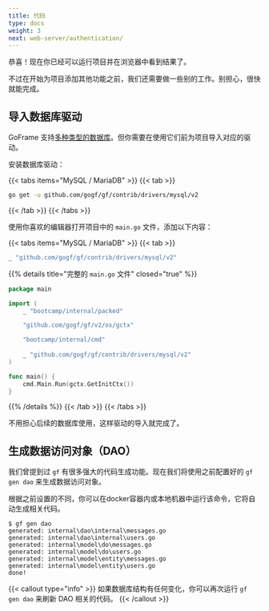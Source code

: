 ```yaml
---
title: 代码
type: docs
weight: 3
next: web-server/authentication/
---
```


恭喜！现在你已经可以运行项目并在浏览器中看到结果了。

不过在开始为项目添加其他功能之前，我们还需要做一些别的工作。别担心，很快就能完成。

## 导入数据库驱动

GoFrame 支持[多种类型的数据库](https://github.com/gogf/gf/tree/master/contrib/drivers)。但你需要在使用它们前为项目导入对应的驱动。

安装数据库驱动：

{{< tabs items="MySQL / MariaDB" >}}
{{< tab >}}
``` bash
go get -u github.com/gogf/gf/contrib/drivers/mysql/v2
```
{{< /tab >}}
{{< /tabs >}}

使用你喜欢的编辑器打开项目中的 `main.go` 文件，添加以下内容：

{{< tabs items="MySQL / MariaDB" >}}
{{< tab >}}
```go {filename="main.go"}
_ "github.com/gogf/gf/contrib/drivers/mysql/v2"
```

{{% details title="完整的 `main.go` 文件" closed="true" %}}
```go {filename="main.go"}
package main

import (
	_ "bootcamp/internal/packed"

	"github.com/gogf/gf/v2/os/gctx"

	"bootcamp/internal/cmd"
    
    _ "github.com/gogf/gf/contrib/drivers/mysql/v2"
)

func main() {
	cmd.Main.Run(gctx.GetInitCtx())
}
```
{{% /details %}}
{{< /tab >}}
{{< /tabs >}}

不用担心后续的数据库使用，这样驱动的导入就完成了。

## 生成数据访问对象（DAO）

我们曾提到过 `gf` 有很多强大的代码生成功能。现在我们将使用之前配置好的 `gf gen dao` 来生成数据访问对象。

根据之前设置的不同，你可以在docker容器内或本地机器中运行该命令，它将自动生成相关代码。
```
$ gf gen dao
generated: internal\dao\internal\messages.go
generated: internal\dao\internal\users.go
generated: internal\model\do\messages.go
generated: internal\model\do\users.go
generated: internal\model\entity\messages.go
generated: internal\model\entity\users.go
done!
```

{{< callout type="info" >}}
如果数据库结构有任何变化，你可以再次运行 `gf gen dao` 来刷新 DAO 相关的代码。
{{< /callout >}}